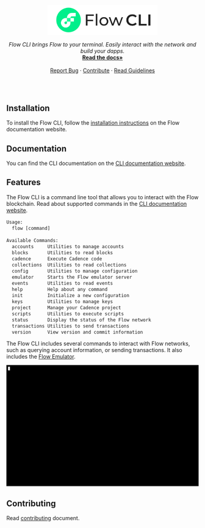 <br />
<p align="center">
  <a href="https://docs.onflow.org/flow-cli/install/">
    <img src="./cli-banner.png" alt="Logo" width="290" height="auto">
  </a>

  <p align="center">
    <i>Flow CLI brings Flow to your terminal. Easily interact with the network and build your dapps.</i>
    <br />
    <a href="https://docs.onflow.org/flow-cli/install/"><strong>Read the docs»</strong></a>
    <br />
    <br />
    <a href="https://github.com/onflow/flow-cli/issues">Report Bug</a>
    ·
    <a href="https://github.com/onflow/flow-cli/blob/master/CONTRIBUTING.md">Contribute</a>
    ·
    <a href="https://github.com/onflow/flow-cli/blob/master/CONTRIBUTING.md#cli-guidelines">Read Guidelines</a>
  </p>
</p>
<br />
<br />

## Installation

To install the Flow CLI, follow the [installation instructions](https://docs.onflow.org/flow-cli/install) on the Flow documentation website.

## Documentation

You can find the CLI documentation on the [CLI documentation website](https://docs.onflow.org/flow-cli).

## Features
The Flow CLI is a command line tool that allows you to interact with the Flow blockchain. 
Read about supported commands in the [CLI documentation website](https://docs.onflow.org/flow-cli).

```
Usage:
  flow [command]

Available Commands:
  accounts     Utilities to manage accounts
  blocks       Utilities to read blocks
  cadence      Execute Cadence code
  collections  Utilities to read collections
  config       Utilities to manage configuration
  emulator     Starts the Flow emulator server
  events       Utilities to read events
  help         Help about any command
  init         Initialize a new configuration
  keys         Utilities to manage keys
  project      Manage your Cadence project
  scripts      Utilities to execute scripts
  status       Display the status of the Flow network
  transactions Utilities to send transactions
  version      View version and commit information
```

The Flow CLI includes several commands to interact with Flow networks, such as querying account information, or sending transactions. It also includes the [Flow Emulator](https://docs.onflow.org/emulator/).


![Alt Text](./cli.gif)

## Contributing 

Read [contributing](./CONTRIBUTING.md) document.
